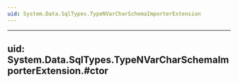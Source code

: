 ```yaml
---
uid: System.Data.SqlTypes.TypeNVarCharSchemaImporterExtension
---
```


---
uid: System.Data.SqlTypes.TypeNVarCharSchemaImporterExtension.#ctor
---
